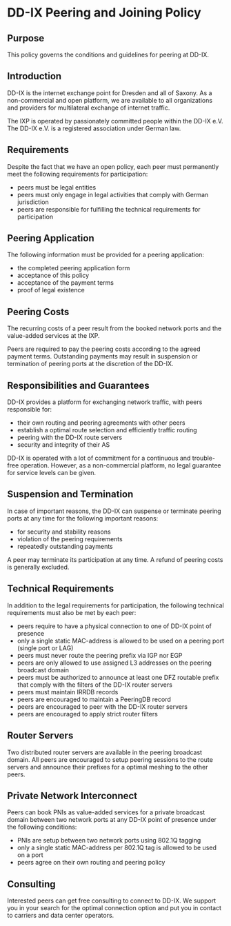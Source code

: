# DD-IX Peering and Joining Policy


## Purpose

This policy governs the conditions and guidelines for peering at DD-IX.


## Introduction

DD-IX is the internet exchange point for Dresden and all of Saxony. As a
non-commercial and open platform, we are available to all organizations
and providers for multilateral exchange of internet traffic.

The IXP is operated by passionately committed people within the DD-IX e.V.
The DD-IX e.V. is a registered association under German law.


## Requirements

Despite the fact that we have an open policy, each peer must permanently meet
the following requirements for participation:

- peers must be legal entities
- peers must only engage in legal activities that comply with German jurisdiction
- peers are responsible for fulfilling the technical requirements for participation


## Peering Application

The following information must be provided for a peering application:

- the completed peering application form
- acceptance of this policy
- acceptance of the payment terms
- proof of legal existence


## Peering Costs

The recurring costs of a peer result from the booked network ports and
the value-added services at the IXP.

Peers are required to pay the peering costs according to the agreed payment
terms. Outstanding payments may result in suspension or termination of peering
ports at the discretion of the DD-IX.


## Responsibilities and Guarantees

DD-IX provides a platform for exchanging network traffic, with peers responsible for:

- their own routing and peering agreements with other peers
- establish a optimal route selection and efficiently traffic routing
- peering with the DD-IX route servers
- security and integrity of their AS

DD-IX is operated with a lot of commitment for a continuous and trouble-free operation.
However, as a non-commercial platform, no legal guarantee for service levels can be given.


## Suspension and Termination

In case of important reasons, the DD-IX can suspense or terminate peering ports
at any time for the following important reasons:

- for security and stability reasons
- violation of the peering requirements
- repeatedly outstanding payments

A peer may terminate its participation at any time. A refund of peering costs is generally excluded.


## Technical Requirements

In addition to the legal requirements for participation, the following
technical requirements must also be met by each peer:

- peers require to have a physical connection to one of DD-IX point of presence
- only a single static MAC-address is allowed to be used on a peering port (single port or LAG)
- peers must never route the peering prefix via IGP nor EGP
- peers are only allowed to use assigned L3 addresses on the peering broadcast domain
- peers must be authorized to announce at least one DFZ routable prefix that comply
  with the filters of the DD-IX router servers
- peers must maintain IRRDB records
- peers are encouraged to maintain a PeeringDB record
- peers are encouraged to peer with the DD-IX router servers
- peers are encouraged to apply strict router filters


## Router Servers

Two distributed router servers are available in the peering broadcast domain.
All peers are encouraged to setup peering sessions to the route servers and
announce their prefixes for a optimal meshing to the other peers.


## Private Network Interconnect

Peers can book PNIs as value-added services for a private broadcast domain
between two network ports at any DD-IX point of presence under the following
conditions:

- PNIs are setup between two network ports using 802.1Q tagging
- only a single static MAC-address per 802.1Q tag is allowed to be used on a port 
- peers agree on their own routing and peering policy


## Consulting

Interested peers can get free consulting to connect to DD-IX. We support you
in your search for the optimal connection option and put you in contact
to carriers and data center operators.
